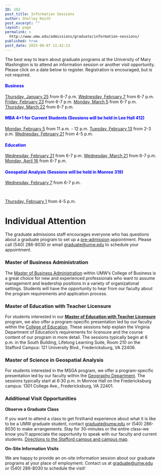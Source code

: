 ```yaml
---
ID: 192
post_title: Information Sessions
author: Shelley Keith
post_excerpt: ""
layout: page
permalink: >
  http://www.umw.edu/admissions/graduate/information-sessions/
published: true
post_date: 2015-08-07 11:42:13
---
```

The best way to learn about graduate programs at the University of Mary Washington is to attend an information session or another visit opportunity. Please click on a date below to register. Registration is encouraged, but is not required.
<h4><span style="color: #0000ff">Business</span></h4>
<a href="https://umw.askadmissions.net/Portal/EI/ViewDetails?gid=6235774077370acaf04609960055259fe9b7c3">Thursday, January 25</a> from 6-7 p.m.
<a href="https://umw.askadmissions.net/Portal/EI/ViewDetails?gid=623577e471df17d6d540468be696435b5a71f6">Wednesday, February 7</a> from 6-7 p.m.
<a href="https://umw.askadmissions.net/Portal/EI/ViewDetails?gid=62357747d1792aca9448f699bdde6780555be5">Friday, February 23</a> from 6-7 p.m.
<a href="https://umw.askadmissions.net/Portal/EI/ViewDetails?gid=6235776dc96cfe50724312afaaad5a9849a0f6">Monday, March 5</a> from 6-7 p.m.
<a href="https://umw.askadmissions.net/Portal/EI/ViewDetails?gid=62357703ea63d49724466891d7539b6c236c15">Thursday, March 22</a> from 6-7 p.m.
<h4><span style="color: #0000ff">MBA 4+1 for Current Students (Sessions will be held in Lee Hall 412)</span></h4>
<a href="https://umw.askadmissions.net/Portal/EI/ViewDetails?gid=623577ca75aa43ab5047ad97f0e73d8d08cfbf">Monday, February 5</a> from 11 a.m. - 12 p.m.
<a href="https://umw.askadmissions.net/Portal/EI/ViewDetails?gid=623577b5a1fbcca2fa4453add784074df45e8f">Tuesday, February 13</a> from 2-3 p.m.
<a href="https://umw.askadmissions.net/Portal/EI/ViewDetails?gid=6235775f02d4f1a7074895ab5d9779cedc0db3">Wednesday, February 21</a> from 4-5 p.m.
<h4><span style="color: #0000ff"><strong>Education</strong></span></h4>
<a href="https://umw.askadmissions.net/Portal/EI/ViewDetails?gid=623577b184c2771cb145cc8581735e92db1ef2">Wednesday, February 21</a> from 6-7 p.m.
<a href="https://umw.askadmissions.net/Portal/EI/ViewDetails?gid=6235770a99c81545384cb5917432edc2a9a23f">Wednesday, March 21</a> from 6-7 p.m.
<a href="https://umw.askadmissions.net/Portal/EI/ViewDetails?gid=623577f4abc3ed5106454bb5199148b9524af9">Monday, April 16</a> from 6-7 p.m.
<h4><span style="color: #0000ff"><strong>Geospatial Analysis (Sessions will be held in Monroe 319)</strong></span></h4>
<a href="https://umw.askadmissions.net/Portal/EI/ViewDetails?gid=623577694ed002965141649c4eba35b067a3e8">Wednesday, February 7</a> from 6-7 p.m.

<span style="color: #0000ff"><strong><span style="color: #000000"> </span></strong></span>

<a href="https://umw.askadmissions.net/Portal/EI/ViewDetails?gid=6235778a5a179b96d34f02b782aa1d2e792e60">Thursday, February 1</a> from 4-5 p.m.
<h1>Individual Attention</h1>
The graduate admissions staff encourages everyone who has questions about a graduate program to set up a <a href="http://www.umw.edu/admissions/graduate/advising/">pre-admission</a> appointment. Please call (540) 286-8030 or email <a href="mailto:graduate@umw.edu">graduate@umw.edu</a> to schedule your appointment.
<h3>Master of Business Administration</h3>
The <a href="http://www.umw.edu/admissions/graduate/degrees/mba/">Master of Business Administration</a> within UMW’s College of Business is a great choice for new and experienced professionals who want to assume management and leadership positions in a variety of organizational settings. Students will have the opportunity to hear from our faculty about the program requirements and application process.
<h3>Master of Education with Teacher Licensure</h3>
For students interested in our <a href="http://www.umw.edu/admissions/graduate/degrees/med-teacher-licensure/"><strong>Master of Education with Teacher Licensure</strong></a> program, we also offer a program-specific presentation led by our faculty within the <a href="http://education.umw.edu">College of Education</a>. These sessions help explain the Virginia Department of Education’s requirements for licensure and the course content of our program in more detail. The sessions typically begin at 6 p.m. in the South Building, Lifelong Learning Suite, Room 210 on the Stafford Campus: 121 University Blvd., Fredericksburg, VA 22406.
<h3>Master of Science in Geospatial Analysis</h3>
For students interested in the MSGA program, we offer a program-specific presentation led by our faculty within the <a href="http://cas.umw.edu/geography/">Geography Department</a>. The sessions typically start at 6:30 p.m. in Monroe Hall on the Fredericksburg campus: 1301 College Ave., Fredericksburg, VA 22401.
<h3>Additional Visit Opportunities</h3>
<strong>Observe a Graduate Class</strong>

If you want to attend a class to get firsthand experience about what it is like to be a UMW graduate student, contact <a href="mailto:graduate@umw.edu">graduate@umw.edu</a> or (540) 286-8030 to make arrangements. Stay for 30-minutes or the entire class–we know you’ll appreciate the opportunity to speak with our faculty and current students. <a href="http://www.umw.edu/visitors/stafford-campus/">Directions to the Stafford campus and campus map</a>.

<strong>On-Site Information Visits</strong>

We are happy to provide an on-site information session about our graduate programs at your place of employment. Contact us at <a href="mailto:graduate@umw.edu">graduate@umw.edu</a> or (540) 286-8030 to schedule the visit!